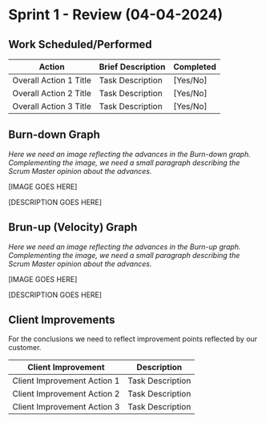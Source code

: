 # Sprint 1 - Review (04-04-2024)

## Work Scheduled/Performed

| Action                 | Brief Description | Completed |
| ---------------------- | ----------------- | --------- |
| Overall Action 1 Title | Task Description  | [Yes/No]  |
| Overall Action 2 Title | Task Description  | [Yes/No]  |
| Overall Action 3 Title | Task Description  | [Yes/No]  |

## Burn-down Graph

_Here we need an image reflecting the advances in the Burn-down graph. Complementing the image, we need a small
paragraph describing the Scrum Master opinion about the advances._

[IMAGE GOES HERE]

[DESCRIPTION GOES HERE]

## Brun-up (Velocity) Graph

_Here we need an image reflecting the advances in the Burn-up graph. Complementing the image, we need a small paragraph
describing the Scrum Master opinion about the advances._

[IMAGE GOES HERE]

[DESCRIPTION GOES HERE]

## Client Improvements

For the conclusions we need to reflect improvement points reflected by our customer.

| Client Improvement          | Description      |
| --------------------------- | ---------------- |
| Client Improvement Action 1 | Task Description |
| Client Improvement Action 2 | Task Description |
| Client Improvement Action 3 | Task Description |
